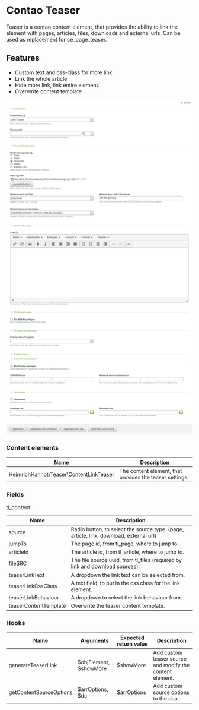 # Contao Teaser

Teaser is a contao content element, that provides the ability to link the element with pages, articles, files, downloads and external urls.
Can be used as replacement for ce_page_teaser. 

## Features
 
* Custom text and css-class for more link
* Link the whole article
* Hide more link, link entire element.
* Overwrite content template

![alt privacy modal](./docs/img/teaser-preview.jpg)
    
    
### Content elements

Name | Description
---- | -----------
HeimrichHannot\Teaser\ContentLinkTeaser | The content element, that provides the teaser settings.

### Fields

tl_content:

Name | Description
---- | -----------
source | Radio button, to select the source type. (page, article, link, download, external url)
jumpTo | The page id, from tl_page, where to jump to.
articleId | The article id, from tl_article, where to jump to.
fileSRC | The file source uuid, from tl_files (required by link and download sources).
teaserLinkText | A dropdown the link text can be selected from.
teaserLinkCssClass | A text field, to put in the css class for the link element.
teaserLinkBehaviour | A dropdown to select the link behaviour from.
teaserContentTemplate | Overwrite the teaser content template.


### Hooks


Name | Arguments | Expected return value | Description
---- | --------- | --------------------- | -----------
generateTeaserLink | $objElement, $showMore | $showMore | Add custom teaser source and modify the content element.
getContentSourceOptions | $arrOptions, $dc | $arrOptions | Add custom source options to the dca.